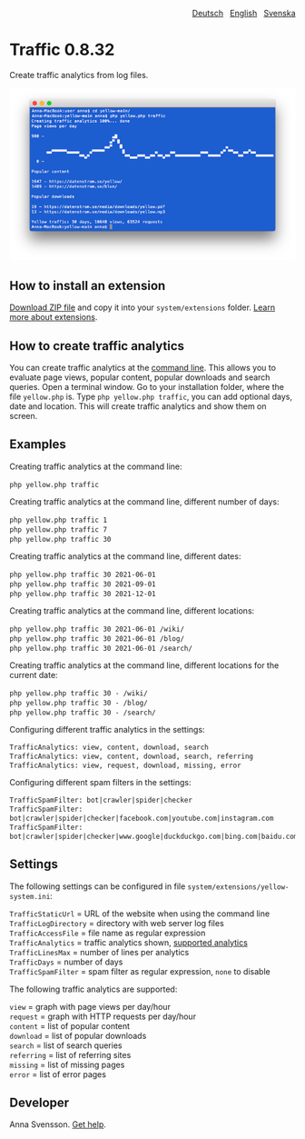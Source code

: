 <p align="right"><a href="README-de.md">Deutsch</a> &nbsp; <a href="README.md">English</a> &nbsp; <a href="README-sv.md">Svenska</a></p>

# Traffic 0.8.32

Create traffic analytics from log files.

<p align="center"><img src="SCREENSHOT.png?raw=true" alt="Screenshot"></p>

## How to install an extension

[Download ZIP file](https://github.com/annaesvensson/yellow-traffic/archive/refs/heads/main.zip) and copy it into your `system/extensions` folder. [Learn more about extensions](https://github.com/annaesvensson/yellow-update).

## How to create traffic analytics

You can create traffic analytics at the [command line](https://github.com/annaesvensson/yellow-core). This allows you to evaluate page views, popular content, popular downloads and search queries. Open a terminal window. Go to your installation folder, where the file `yellow.php` is. Type `php yellow.php traffic`, you can add optional days, date and location. This will create traffic analytics and show them on screen.

## Examples

Creating traffic analytics at the command line:

`php yellow.php traffic`  

Creating traffic analytics at the command line, different number of days:

`php yellow.php traffic 1`  
`php yellow.php traffic 7`  
`php yellow.php traffic 30`  

Creating traffic analytics at the command line, different dates:

`php yellow.php traffic 30 2021-06-01`  
`php yellow.php traffic 30 2021-09-01`  
`php yellow.php traffic 30 2021-12-01`  

Creating traffic analytics at the command line, different locations:

`php yellow.php traffic 30 2021-06-01 /wiki/`  
`php yellow.php traffic 30 2021-06-01 /blog/`  
`php yellow.php traffic 30 2021-06-01 /search/`  

Creating traffic analytics at the command line, different locations for the current date:

`php yellow.php traffic 30 - /wiki/`  
`php yellow.php traffic 30 - /blog/`  
`php yellow.php traffic 30 - /search/`  

Configuring different traffic analytics in the settings:

```
TrafficAnalytics: view, content, download, search
TrafficAnalytics: view, content, download, search, referring
TrafficAnalytics: view, request, download, missing, error
```

Configuring different spam filters in the settings:

```
TrafficSpamFilter: bot|crawler|spider|checker
TrafficSpamFilter: bot|crawler|spider|checker|facebook.com|youtube.com|instagram.com
TrafficSpamFilter: bot|crawler|spider|checker|www.google|duckduckgo.com|bing.com|baidu.com
```

## Settings

The following settings can be configured in file `system/extensions/yellow-system.ini`:

`TrafficStaticUrl` = URL of the website when using the command line  
`TrafficLogDirectory` = directory with web server log files  
`TrafficAccessFile` = file name as regular expression  
`TrafficAnalytics` = traffic analytics shown, [supported analytics](#settings-analytics)  
`TrafficLinesMax` = number of lines per analytics  
`TrafficDays` = number of days  
`TrafficSpamFilter` = spam filter as regular expression, `none` to disable  

<a id="settings-analytics"></a>The following traffic analytics are supported:

`view` = graph with page views per day/hour  
`request` = graph with HTTP requests per day/hour  
`content` = list of popular content  
`download` = list of popular downloads  
`search` = list of search queries  
`referring` = list of referring sites  
`missing` = list of missing pages  
`error` = list of error pages  

## Developer

Anna Svensson. [Get help](https://datenstrom.se/yellow/help/).
